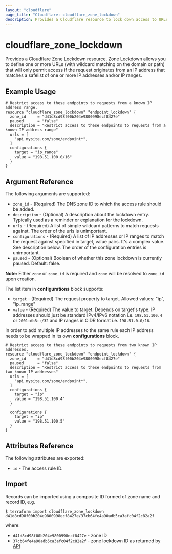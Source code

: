 ```yaml
---
layout: "cloudflare"
page_title: "Cloudflare: cloudflare_zone_lockdown"
description: Provides a Cloudflare resource to lock down access to URLs by IP address or IP ranges.
---
```


# cloudflare_zone_lockdown

Provides a Cloudflare Zone Lockdown resource. Zone Lockdown allows you to define one or more URLs (with wildcard matching on the domain or path) that will only permit access if the request originates from an IP address that matches a safelist of one or more IP addresses and/or IP ranges.

## Example Usage

```hcl
# Restrict access to these endpoints to requests from a known IP address range.
resource "cloudflare_zone_lockdown" "endpoint_lockdown" {
  zone_id     = "d41d8cd98f00b204e9800998ecf8427e"
  paused      = "false"
  description = "Restrict access to these endpoints to requests from a known IP address range"
  urls = [
    "api.mysite.com/some/endpoint*",
  ]
  configurations {
    target = "ip_range"
    value = "198.51.100.0/16"
  }
}
```

## Argument Reference

The following arguments are supported:

- `zone_id` - (Required) The DNS zone ID to which the access rule should be added.
- `description` - (Optional) A description about the lockdown entry. Typically used as a reminder or explanation for the lockdown.
- `urls` - (Required) A list of simple wildcard patterns to match requests against. The order of the urls is unimportant.
- `configurations` - (Required) A list of IP addresses or IP ranges to match the request against specified in target, value pairs. It's a complex value. See description below. The order of the configuration entries is unimportant.
- `paused` - (Optional) Boolean of whether this zone lockdown is currently paused. Default: false.

**Note:** Either `zone` or `zone_id` is required and `zone` will be resolved to `zone_id` upon creation.

The list item in **configurations** block supports:

- `target` - (Required) The request property to target. Allowed values: "ip", "ip_range"
- `value` - (Required) The value to target. Depends on target's type. IP addresses should just be standard IPv4/IPv6 notation i.e. `198.51.100.4` or `2001:db8::/32` and IP ranges in CIDR format i.e. `198.51.0.0/16`.

In order to add multiple IP addresses to the same rule each IP address needs to be wrapped in its own **configurations** block.

```hcl
# Restrict access to these endpoints to requests from two known IP addresses.
resource "cloudflare_zone_lockdown" "endpoint_lockdown" {
  zone_id     = "d41d8cd98f00b204e9800998ecf8427e"
  paused      = "false"
  description = "Restrict access to these endpoints to requests from two known IP addresses"
  urls = [
    "api.mysite.com/some/endpoint*",
  ]
  configurations {
    target = "ip"
    value = "198.51.100.4"
  }

  configurations {
    target = "ip"
    value = "198.51.100.5"
  }
}
```

## Attributes Reference

The following attributes are exported:

- `id` - The access rule ID.

## Import

Records can be imported using a composite ID formed of zone name and record ID, e.g.

```
$ terraform import cloudflare_zone_lockdown  d41d8cd98f00b204e9800998ecf8427e/37cb64fe4a90adb5ca3afc04f2c82a2f
```

where:

- `d41d8cd98f00b204e9800998ecf8427e` - zone ID
- `37cb64fe4a90adb5ca3afc04f2c82a2f` - zone lockdown ID as returned by [API](https://api.cloudflare.com/#zone-lockdown-list-lockdown-rules)
